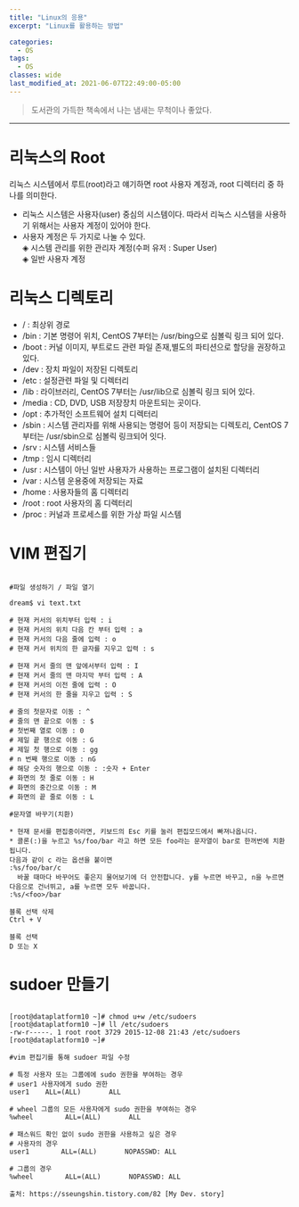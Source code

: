 ```yaml
---
title: "Linux의 응용"
excerpt: "Linux를 활용하는 방법"

categories:
  - OS
tags:
  - OS
classes: wide
last_modified_at: 2021-06-07T22:49:00-05:00
---
```


> 도서관의 가득한 책속에서 나는 냄새는 무척이나 좋았다. 

***

# 리눅스의 Root 

리눅스 시스템에서 루트(root)라고 얘기하면 root 사용자 계정과, root 디렉터리 중 하나를 의미한다.  
- 리눅스 시스템은 사용자(user) 중심의 시스템이다. 따라서 리눅스 시스템을 사용하기 위해서는 사용자 계정이 있어야 한다.  
- 사용자 계정은 두 가지로 나눌 수 있다.  
◈ 시스템 관리를 위한 관리자 계정(수퍼 유저 : Super User)  
◈ 일반 사용자 계정  

# 리눅스 디렉토리 

- / : 최상위 경로
- /bin : 기본 명령어 위치, CentOS 7부터는 /usr/bing으로 심볼릭 링크 되어 있다.
- /boot : 커널 이미지, 부트로드 관련 파일 존재,별도의 파티션으로 할당을 권장하고 있다.
- /dev : 장치 파일이 저장된 디렉토리
- /etc : 설정관련 파일 및 디렉터리
- /lib : 라이브러리, CentOS 7부터는 /usr/lib으로 심볼릭 링크 되어 있다.
- /media : CD, DVD, USB 저장장치 마운트되는 곳이다.
- /opt : 추가적인 소프트웨어 설치 디렉터리
- /sbin : 시스템 관리자를 위해 사용되는 명령어 등이 저장되는 디렉토리, CentOS 7부터는 /usr/sbin으로 심볼릭 링크되어 잇다.
- /srv : 시스템 서비스들
- /tmp : 임시 디렉터리
- /usr : 시스템이 아닌 일반 사용자가 사용하는 프로그램이 설치된 디렉터리
- /var : 시스템 운용중에 저장되는 자료
- /home : 사용자들의 홈 디렉터리
- /root : root 사용자의 홈 디렉터리
- /proc : 커널과 프로세스를 위한 가상 파일 시스템

# VIM 편집기

```shell

#파일 생성하기 / 파일 열기

dream$ vi text.txt

# 현재 커서의 위치부터 입력 : i 
# 현재 커서의 위치 다음 칸 부터 입력 : a 
# 현재 커서의 다음 줄에 입력 : o 
# 현재 커서 위치의 한 글자를 지우고 입력 : s 

# 현재 커서 줄의 맨 앞에서부터 입력 : I 
# 현재 커서 줄의 맨 마지막 부터 입력 : A 
# 현재 커서의 이전 줄에 입력 : O 
# 현재 커서의 한 줄을 지우고 입력 : S

# 줄의 첫문자로 이동 : ^
# 줄의 맨 끝으로 이동 : $
# 첫번째 열로 이동 : 0
# 제일 끝 행으로 이동 : G
# 제일 첫 행으로 이동 : gg 
# n 번째 행으로 이동 : nG
# 해당 숫자의 행으로 이동 : :숫자 + Enter
# 화면의 첫 줄로 이동 : H 
# 화면의 중간으로 이동 : M 
# 화면의 끝 줄로 이동 : L 

#문자열 바꾸기(치환)

* 현재 문서를 편집중이라면, 키보드의 Esc 키를 눌러 편집모드에서 빠져나옵니다.
* 콜론(:)을 누르고 %s/foo/bar 라고 하면 모든 foo라는 문자열이 bar로 한꺼번에 치환됩니다.
다음과 같이 c 라는 옵션을 붙이면
:%s/foo/bar/c
  바꿀 때마다 바꾸어도 좋은지 물어보기에 더 안전합니다. y를 누르면 바꾸고, n을 누르면 다음으로 건너뛰고, a를 누르면 모두 바꿉니다.
:%s/<foo>/bar

블록 선택 삭제
Ctrl + V

블록 선택 
D 또는 X

```

# sudoer 만들기

```shell

[root@dataplatform10 ~]# chmod u+w /etc/sudoers
[root@dataplatform10 ~]# ll /etc/sudoers
-rw-r-----. 1 root root 3729 2015-12-08 21:43 /etc/sudoers
[root@dataplatform10 ~]#

#vim 편집기를 통해 sudoer 파일 수정 

# 특정 사용자 또는 그룹에에 sudo 권한을 부여하는 경우 
# user1 사용자에게 sudo 권한 
user1    ALL=(ALL)       ALL
 
# wheel 그룹의 모든 사용자에게 sudo 권한을 부여하는 경우
%wheel        ALL=(ALL)       ALL

# 패스워드 확인 없이 sudo 권한을 사용하고 싶은 경우 
# 사용자의 경우
user1        ALL=(ALL)       NOPASSWD: ALL

# 그룹의 경우
%wheel        ALL=(ALL)       NOPASSWD: ALL

출처: https://sseungshin.tistory.com/82 [My Dev. story]

```